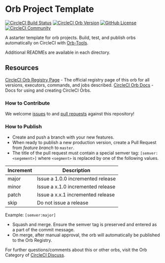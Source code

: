 # Orb Project Template

[![CircleCI Build Status](https://circleci.com/gh/Jahia/docker-tags-orb.svg?style=shield "CircleCI Build Status")](https://circleci.com/gh/Jahia/docker-tags-orb) [![CircleCI Orb Version](https://badges.circleci.com/orbs/jahia/docker-tags-orb)](https://circleci.com/orbs/registry/orb/jahia/docker-tags-orb) [![GitHub License](https://img.shields.io/badge/license-MIT-lightgrey.svg)](https://raw.githubusercontent.com/Jahia/docker-tags-orb/master/LICENSE) [![CircleCI Community](https://img.shields.io/badge/community-CircleCI%20Discuss-343434.svg)](https://discuss.circleci.com/c/ecosystem/orbs)



A astarter template for orb projects. Build, test, and publish orbs automatically on CircleCI with [Orb-Tools](https://circleci.com/orbs/registry/orb/circleci/orb-tools).

Additional READMEs are available in each directory.



## Resources

[CircleCI Orb Registry Page](https://circleci.com/orbs/registry/orb/jahia/docker-tags-orb) - The official registry page of this orb for all versions, executors, commands, and jobs described.
[CircleCI Orb Docs](https://circleci.com/docs/2.0/orb-intro/#section=configuration) - Docs for using and creating CircleCI Orbs.

### How to Contribute

We welcome [issues](https://github.com/Jahia/docker-tags-orb/issues) to and [pull requests](https://github.com/Jahia/docker-tags-orb/pulls) against this repository!

### How to Publish
* Create and push a branch with your new features.
* When ready to publish a new production version, create a Pull Request from _feature branch_ to `master`.
* The title of the pull request must contain a special semver tag: `[semver:<segement>]` where `<segment>` is replaced by one of the following values.

| Increment | Description|
| ----------| -----------|
| major     | Issue a 1.0.0 incremented release|
| minor     | Issue a x.1.0 incremented release|
| patch     | Issue a x.x.1 incremented release|
| skip      | Do not issue a release|

Example: `[semver:major]`

* Squash and merge. Ensure the semver tag is preserved and entered as a part of the commit message.
* On merge, after manual approval, the orb will automatically be published to the Orb Registry.


For further questions/comments about this or other orbs, visit the Orb Category of [CircleCI Discuss](https://discuss.circleci.com/c/orbs).

